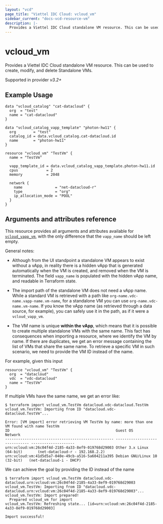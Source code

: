 ```yaml
---
layout: "vcd"
page_title: "Viettel IDC Cloud: vcloud_vm"
sidebar_current: "docs-vcd-resource-vm"
description: |-
  Provides a Viettel IDC Cloud standalone VM resource. This can be used to create, modify, and delete Standalone VMs.
---
```


# vcloud\_vm

Provides a Viettel IDC Cloud standalone VM resource. This can be used to create, modify, and delete Standalone VMs.

Supported in provider *v3.2+*

## Example Usage

```hcl
data "vcloud_catalog" "cat-datacloud" {
  org  = "test"
  name = "cat-datacloud"
}

data "vcloud_catalog_vapp_template" "photon-hw11" {
  org        = "test"
  catalog_id = data.vcloud_catalog.cat-datacloud.id
  name       = "photon-hw11"
}

resource "vcloud_vm" "TestVm" {
  name = "TestVm"

  vapp_template_id = data.vcloud_catalog_vapp_template.photon-hw11.id
  cpus             = 2
  memory           = 2048

  network {
    name               = "net-datacloud-r"
    type               = "org"
    ip_allocation_mode = "POOL"
  }
}
```

## Arguments and attributes reference

This resource provides all arguments and attributes available for [`vcloud_vapp_vm`](/providers/terraform-viettelidc/vcloud/latest/docs/resources/vapp_vm),
with the only difference that the `vapp_name` should be left empty.

General notes:

* Although from the UI standpoint a standalone VM appears to exist without a vApp, in reality there is a hidden vApp that
  is generated automatically when the VM is created, and removed when the VM is terminated. The field `vapp_name` is populated
  with the hidden vApp name, and readable in Terraform state.

* The import path of the standalone VM does not need a vApp name. While a standard VM is retrieved with a path like 
`org-name.vdc-name.vapp-name.vm-name`, for a standalone VM you can use `org-name.vdc-name.vm-name`. If you know the vApp
  name (as retrieved through a data source, for example), you can safely use it in the path, as if it were a `vcloud_vapp_vm`.

* The VM name is unique **within the vApp**, which means that it is possible to create multiple standalone VMs with the same name.
  This fact has consequences when importing a resource, where we identify the VM by name. If there are duplicates, we get
  an error message containing the list of VMs that share the same name. To retrieve a specific VM in such scenario, we need
  to provide the VM ID instead of the name.

For example, given this input
```hcl
resource "vcloud_vm" "TestVm" {
  org  = "datacloud"
  vdc  = "vdc-datacloud"
  name = "TestVm"
}
```

If multiple VMs have the same name, we get an error like:

```
$ terraform import vcloud_vm.TestVm datacloud.vdc-datacloud.TestVm
vcloud_vm.TestVm: Importing from ID "datacloud.vdc-datacloud.TestVm"...

Error: [VM import] error retrieving VM TestVm by name: more than one VM found with name TestVm
ID                                                 Guest OS                       Network
-------------------------------------------------- ------------------------------ --------------------
urn:vcloud:vm:26c04f4d-2185-4a33-8ef9-019768d29003 Other 3.x Linux (64-bit)       (net-datacloud-r - 192.168.2.2)
urn:vcloud:vm:41d5d5a7-040e-49cb-a516-5a604211a395 Debian GNU/Linux 10 (32-bit)   (net-datacloud-i - DHCP)
```

We can achieve the goal by providing the ID instead of the name

```
$ terraform import vcloud_vm.TestVm datacloud.vdc-datacloud.urn:vcloud:vm:26c04f4d-2185-4a33-8ef9-019768d29003
vcloud_vm.TestVm: Importing from ID "datacloud.vdc-datacloud.urn:vcloud:vm:26c04f4d-2185-4a33-8ef9-019768d29003"...
vcloud_vm.TestVm: Import prepared!
  Prepared vcloud_vm for import
vcloud_vm.TestVm: Refreshing state... [id=urn:vcloud:vm:26c04f4d-2185-4a33-8ef9-019768d29003]

Import successful!
```
